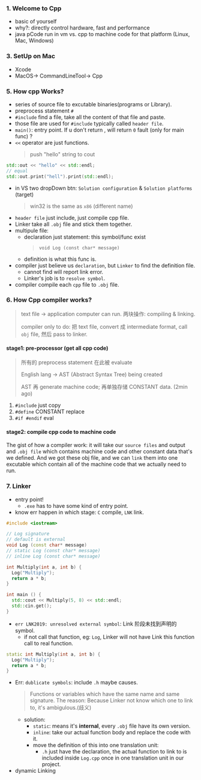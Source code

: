 ### 1. Welcome to Cpp

* basic of yourself
* why?: directly control hardware, fast and performance
* java pCode run in vm vs. cpp to machine code for that platform (Linux, Mac, Windows)

### 3. SetUp on Mac

* Xcode
* MacOS-> CommandLineTool-> Cpp

### 5. How cpp Works?

* series of source file to excutable binaries(programs or Library).
* preprocess statement `#`
* `#include` find a file, take all the content of that file and paste.
* those file are used for `#include` typically called `header file`.
* `main()`: entry point. If u don't return , will return `0` fault (only for main func) ?
* `<<` operator are just functions.
  > push "hello" string to cout

```cpp
std::out << "hello" << std::endl;
// equal
std::out.print("hell").print(std::endl);
```

* in VS two dropDown btn: `Solution configuration` & `Solution platforms` (target)
  > win32 is the same as `x86` (different name)
* `header file` just include, just compile cpp file.
* Linker take all `.obj` file and stick them together.
* multipule file:
  * declaration just statement: this symbol/func exist
    > `void Log (const char* message)`
  * definition is what this func is.
* compiler just believe us `declaration`, but `Linker` to find the definition file.
  * cannot find will report link error.
  * Linker's job is to `resolve symbol`.
* compiler compile each `cpp` file to `.obj` file.

### 6. How Cpp compiler works?

> text file -> application computer can run. 两块操作: compiling & linking.
>
> compiler only to do: 把 text file, convert 成 intermediate format, call `obj` file, 然后 pass to linker.

#### stage1: pre-processor (get all cpp code)

> 所有的 preprocess statement 在此被 evaluate
>
> English lang -> AST (Abstract Syntax Tree) being created
>
> AST 再 generate machine code; 再单独存储 CONSTANT data. (2min ago)

1.  `#include` just copy
2.  `#define` CONSTANT replace
3.  `#if #endif` eval

#### stage2: compile cpp code to machine code

The gist of how a compiler work:
it will take our `source files` and output and `.obj file` which contains machine code and other constant data that's we defined.
And we got these obj file, and we can `link` them into one excutable which contain all of the machine code that we actually need to run.

### 7. Linker

* entry point!
  * `.exe` has to have some kind of entry point.
* know err happen in which stage: `C` compile, `LNK` link.

```cpp
#include <iostream>

// Log signature
// default is external
void Log (const char* message)
// static Log (const char* message)
// inline Log (const char* message)

int Multiply(int a, int b) {
  Log("Multiply");
  return a * b;
}

int main () {
  std::cout << Multiply(5, 8) << std::endl;
  std::cin.get();
}
```

* `err LNK2019: unresolved external symbol`: Link 阶段未找到声明的 symbol.
  * if not call that function, eg: `Log`, Linker will not have Link this function call to real function.

```cpp
static int Multiply(int a, int b) {
  Log("Multiply");
  return a * b;
}
```

* Err: `dublicate symbols`: include `.h` maybe causes.
  > Functions or variables which have the same name and same signature.
  > The reason:
  > Because Linker not know which one to link to, it's ambigulous.(歧义)
  * solution:
    * `static`: means it's **internal**, every `.obj` file have its own version.
    * `inline`: take our actual function body and replace the code with it.
    * move the definition of this into one translation unit:
      * `.h` just have the declaration, the actual function to link to is included inside `Log.cpp` once in one translation unit in our project.
* dynamic Linking
